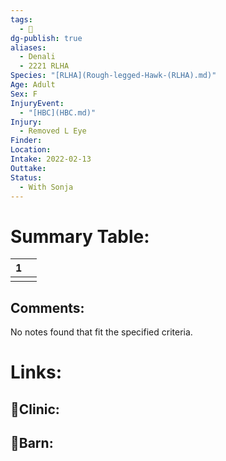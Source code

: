 ```yaml
---
tags:
  - 🦅
dg-publish: true
aliases:
  - Denali
  - 2221 RLHA
Species: "[RLHA](Rough-legged-Hawk-(RLHA).md)"
Age: Adult
Sex: F
InjuryEvent:
  - "[HBC](HBC.md)"
Injury:
  - Removed L Eye
Finder: 
Location: 
Intake: 2022-02-13
Outtake: 
Status:
  - With Sonja
---
```


# Summary Table:

<div><table class="dataview table-view-table"><thead class="table-view-thead"><tr class="table-view-tr-header"><th class="table-view-th"><span></span><span class="dataview small-text">1</span></th><th class="table-view-th"><span></span></th></tr></thead><tbody class="table-view-tbody"><tr><td><span></span></td><td><span></span></td></tr></tbody></table></div>

## Comments:

<p><span><p dir="auto">No notes found that fit the specified criteria.</p></span></p>

# Links:

## 🏥Clinic:



## 🏡Barn:



